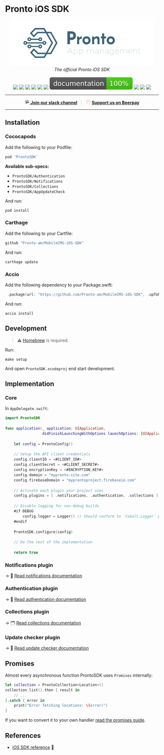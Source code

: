 # Pronto iOS SDK

<p align="center"><img src="Assets/logo.png" height="150" width="auto" />
<br>
 <i>The official Pronto iOS SDK</i>
<br><br>
<a href="https://cocoapods.org/pods/ProntoSDK"><img src="https://img.shields.io/cocoapods/p/ProntoSDK.svg?style=flat"></a>
<img src="https://img.shields.io/badge/swift-v5.0-f97a33.svg?longCache=true&style=flat">
<a href="https://cocoapods.org/pods/ProntoSDK"><img src="https://img.shields.io/cocoapods/v/ProntoSDK.svg?style=flat"></a> 
<a href="https://github.com/Carthage/Carthage"><img src="https://img.shields.io/badge/Carthage-compatible-4BC51D.svg?style=flat"></a>
<a href="https://github.com/JamitLabs/Accio"><img src="https://img.shields.io/badge/Accio-supported-0A7CF5.svg?style=flat"></a>
<a href="LICENSE"><img src="https://img.shields.io/github/license/pronto-am/mobilecms-ios-sdk.svg?style=flat"></a>
<a href="https://htmlpreview.github.io/?https://github.com/Pronto-am/MobileCMS-iOS-SDK/blob/master/documentation/index.html"><img src="documentation/badge.svg"></a>
<a href="https://codecov.io/gh/pronto-am/MobileCMS-iOS-SDK"><img src="https://img.shields.io/codecov/c/github/Pronto-am/MobileCMS-iOS-SDK.svg?style=flat"></a>
<a href="https://travis-ci.org/Pronto-am/MobileCMS-iOS-SDK"><img src="https://img.shields.io/travis/Pronto-am/MobileCMS-iOS-SDK/master.svg?style=flat"></a>
<a href="https://beerpay.io/Pronto-am/MobileBundle"><img src="https://img.shields.io/beerpay/Pronto-am/MobileBundle.svg?style=flat"/></a>
</p>


----------

<p align="center">
 <b><a href="https://pronto-am.slack.com/messages/general"> <img src="Assets/slack-icon.png" width="16" /> Join our slack channel</a></b> &nbsp; <span style="color: #ccc">|</span> &nbsp; <b><img src="Assets/logo-beerpay.svg" width="16"> <a href="https://beerpay.io/Pronto-am/MobileBundle">Support us on Beerpay</a></b>
</p>

----------


## Installation

### Cococapods

Add the following to your Podfile:

```ruby
pod 'ProntoSDK'
```

**Available sub-specs:**

- `ProntoSDK/Authentication`
- `ProntoSDK/Notifications`
- `ProntoSDK/Collections`
- `ProntoSDK/AppUpdateCheck`

And run:

```shell
pod install
```

### Carthage

Add the following to your Cartfile:

```ruby
github "Pronto-am/MobileCMS-iOS-SDK"
```

And run:

```shell
carthage update
```

### Accio

Add the following dependency to your Package.swift:

```swift
 .package(url: "https://github.com/Pronto-am/MobileCMS-iOS-SDK", .upToNextMajor(from: "2.0.0"))
```

And run:

```shell
accio install
```

## Development

> ⚠️ [Homebrew](https://brew.sh/) is required.

Run:

```shell
make setup
```

And open `ProntoSDK.xcodeproj` end start development.

## Implementation

### Core

In `AppDelegate.swift`:

```swift
import ProntoSDK

func application(_ application: UIApplication,
                 didFinishLaunchingWithOptions launchOptions: [UIApplicationLaunchOptionsKey: Any]?) -> Bool {

    let config = ProntoConfig()
    
    // Setup the API client credentials
    config.clientID = <#CLIENT_ID#>
    config.clientSecret = <#CLIENT_SECRET#>
    config.encryptionKey = <#ENCRYPTION_KEY#>    
    config.domain = "mypronto.site.com"
    config.firebaseDomain = "myprontoproject.firebaseio.com"
    
    // Activate each plugin your project uses
    config.plugins = [ .notifications, .authentication, .collections ]
    
    // Disable logging for non-debug builds
    #if DEBUG
        config.logger = Logger() // Should conform to `Cobalt.Logger` protocol
    #endif
    
    ProntoSDK.configure(config)
    
    // Do the rest of the implementation
    
    return true
```

### Notifications plugin

 → 📯  [Read notifications documentation](docs/NOTIFICATIONS.md)

### Authentication plugin

 → 🔐 [Read authentication documentation](docs/AUTHENTICATION.md)

### Collections plugin

 → 🗂 [Read collections documentation](docs/COLLECTIONS.md)

### Update checker plugin

 → 🌟 [Read update checker documentation](docs/UPDATECHECKER.md)

## Promises

Almost every asynchronous function ProntoSDK uses `Promises` internally:

```swift
let collection = ProntoCollection<Location>()
collection.list().then { result in
    // ...
}.catch { error in 
    print("Error fetching locations: \(error)")
}
```

If you want to convert it to your own handler [read the promises guide](docs/PROMISES.md).

## References
- [iOS SDK reference](https://htmlpreview.github.io/?https://github.com/Pronto-am/MobileCMS-iOS-SDK/blob/master/documentation/index.html) 🔗
